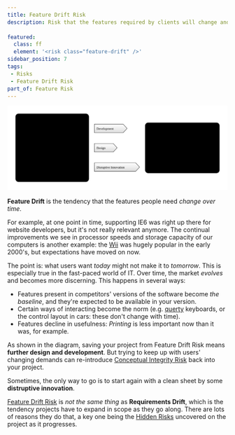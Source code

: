 ```yaml
---
title: Feature Drift Risk
description: Risk that the features required by clients will change and evolve over time.   

featured: 
  class: ff
  element: '<risk class="feature-drift" />'
sidebar_position: 7
tags: 
 - Risks
 - Feature Drift Risk
part_of: Feature Risk
---
```

<RiskIntro fm={frontMatter} />


![Feature Drift Risk](/img/generated/risks/feature/feature-drift-risk.svg) 

**Feature Drift** is the tendency that the features people need _change over time_.   

For example, at one point in time, supporting IE6 was right up there for website developers, but it's not really relevant anymore.   The continual improvements we see in processor speeds and storage capacity of our computers is another example:  the [Wii](https://en.wikipedia.org/wiki/Wii) was hugely popular in the early 2000's, but expectations have moved on now.        

The point is:  what users want _today_ might not make it to _tomorrow_.  This is especially true in the fast-paced world of IT. Over time, the market _evolves_ and becomes more discerning.  This happens in several ways:

 - Features present in competitors' versions of the software become _the baseline_, and they're expected to be available in your version.
 - Certain ways of interacting become the norm (e.g. [querty](https://en.wikipedia.org/wiki/QWERTY) keyboards, or the control layout in cars: these don't change with time).
 - Features decline in usefulness: _Printing_ is less important now than it was,  for example.
 
As shown in the diagram, saving your project from Feature Drift Risk means **further design and development**.   But trying to keep up with users' changing demands can re-introduce [Conceptual Integrity Risk](/tags/Conceptual-Integrity-Risk) back into your project.  

Sometimes, the only way to go is to start again with a clean sheet by some **distruptive innovation**.

[Feature Drift Risk](/tags/Feature-Drift-Risk) is _not the same thing_ as **Requirements Drift**, which is the tendency projects have to expand in scope as they go along.  There are lots of reasons they do that, a key one being the [Hidden Risks](/tags/Hidden-Risk) uncovered on the project as it progresses.
